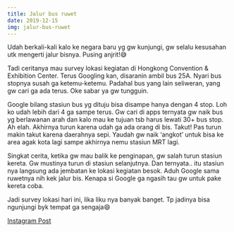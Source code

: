 ```yaml
---
title: Jalur bus ruwet
date: 2019-12-15
img: jalur-bus-ruwet
---
```

Udah berkali-kali kalo ke negara baru yg gw kunjungi, gw selalu kesusahan utk mengerti jalur bisnya. Pusing anjrit!😅

Tadi ceritanya mau survey lokasi kegiatan di Hongkong Convention & Exhibition Center. Terus Googling kan, disaranin ambil bus 25A. Nyari bus stopnya susah ga ketemu-ketemu. Padahal bus yang lain seliweran, yang gw cari ga ada terus. Oke sabar ya gw tungguin.

Google bilang stasiun bus yg dituju bisa disampe hanya dengan 4 stop. Loh ko udah lebih dari 4 ga sampe terus. Gw cari di apps ternyata gw naik bus yg berlawanan arah dan kalo mau ke tujuan tsb harus lewati 30+ bus stop. Ah elah. Akhirnya turun karena udah ga ada orang di bis. Takut! Pas turun makin takut karena daerahnya sepi. Yaudah gw naik ‘angkot’ untuk bisa ke area agak kota lagi sampe akhirnya nemu stasiun MRT lagi.

Singkat cerita, ketika gw mau balik ke penginapan, gw salah turun stasiun kereta. Gw mustinya turun di stasiun selanjutnya. Dan ternyata.. itu stasiun nya langsung ada jembatan ke lokasi kegiatan besok. Aduh Google sama ruwetnya nih kek jalur bis. Kenapa si Google ga ngasih tau gw untuk pake kereta coba.

Jadi survey lokasi hari ini, lika liku nya banyak banget. Tp jadinya bisa ngunjungi byk tempat ga sengaja😄

[Instagram Post](https://www.instagram.com/p/BzoBrWmgD7j/)

